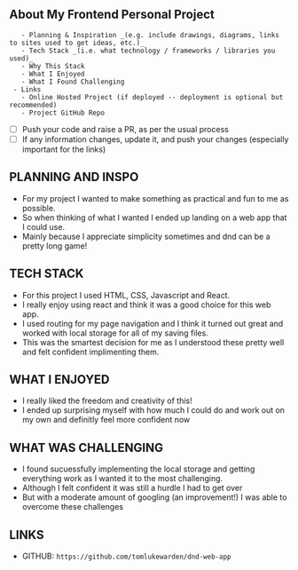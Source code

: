 ## About My Frontend Personal Project
       - Planning & Inspiration _(e.g. include drawings, diagrams, links to sites used to get ideas, etc.)_
       - Tech Stack _(i.e. what technology / frameworks / libraries you used)_
       - Why This Stack
       - What I Enjoyed
       - What I Found Challenging
     - Links
       - Online Hosted Project (if deployed -- deployment is optional but recommended)
       - Project GitHub Repo
   - [ ] Push your code and raise a PR, as per the usual process
   - [ ] If any information changes, update it, and push your changes (especially important for the links)

## PLANNING AND INSPO
- For my project I wanted to make something as practical and fun to me as possible. 
- So when thinking of what I wanted I ended up landing on a web app that I could use.
- Mainly because I appreciate simplicity sometimes and dnd can be a pretty long game!

## TECH STACK
- For this project I used HTML, CSS, Javascript and React.
- I really enjoy using react and think it was a good choice for this web app.
- I used routing for my page navigation and I think it turned out great and worked with local storage for all of my saving files.
- This was the smartest decision for me as I understood these pretty well and felt confident implimenting them.

## WHAT I ENJOYED
- I really liked the freedom and creativity of this!
- I ended up surprising myself with how much I could do and work out on my own and definitly feel more confident now

## WHAT WAS CHALLENGING
- I found sucuessfully implementing the local storage and getting everything work as I wanted it to the most challenging.
- Although I felt confident it was still a hurdle I had to get over
- But with a moderate amount of googling (an improvement!) I was able to overcome these challenges

## LINKS

- GITHUB: `https://github.com/tomlukewarden/dnd-web-app`